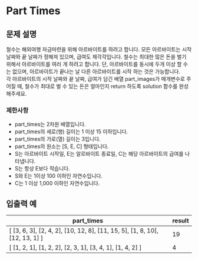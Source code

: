 # Part Times
## 문제 설명
철수는 해외여행 자금마련을 위해 아르바이트를 하려고 합니다. 모든 아르바이트는 시작 날짜와 끝 날짜가 정해져 있으며, 급여도 제각각입니다. 철수는 최대한 많은 돈을 벌기 위해서 아르바이트를 여러 개 하려고 합니다. 단, 아르바이트를 동시에 두개 이상 할 수는 없으며, 아르바이트가 끝나는 날 다른 아르바이트를 시작 하는 것은 가능합니다.  
각 아르바이트의 시작 날짜와 끝 날짜, 급여가 담긴 배열 part_images가 매개변수로 주어질 때, 철수가 최대로 벌 수 있는 돈은 얼마인지 return 하도록 solution 함수를 완성해주세요. 

### 제한사항
* part_times는 2차원 배열입니다.
* part_times의 세로(행) 길이는 1 이상 15 이하입니다.
* part_times의 가로(열) 길이는 3입니다.
* part_times의 원소는 [S, E, C] 형태입니다.
* S는 아르바이트 시작일, E는 알르바이트 종료일, C는 해당 아르바이트의 급여를 나타냅니다.
* S는 항상 E보다 작습니다. 
* S와 E는 1이상 100 이하인 자연수입니다.
* C는 1 이상 1,000 이하인 자연수입니다.

## 입출력 예

| part_times                                                                   | result  |
| ---------------------------------------------------------------------------- |:--------|
| [ [3, 6, 3], [2, 4, 2], [10, 12, 8], [11, 15, 5], [1, 8, 10], [12, 13, 1] ]  | 19      |
| [ [1, 2, 1], [1, 2, 2], [2, 3, 1], [3, 4, 1], [1, 4, 2] ]                    | 4       |
